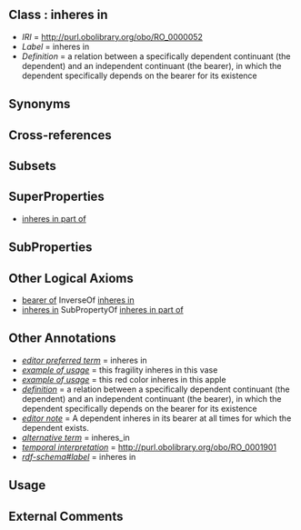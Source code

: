 
## Class : inheres in

 * *IRI* = http://purl.obolibrary.org/obo/RO_0000052
 * *Label* = inheres in
 * *Definition* = a relation between a specifically dependent continuant (the dependent) and an independent continuant (the bearer), in which the dependent specifically depends on the bearer for its existence

## Synonyms


## Cross-references


## Subsets


## SuperProperties

 * [inheres in part of](../../RO/14/RO_0002314.md)

## SubProperties


## Other Logical Axioms

 * [bearer of](../../RO/53/RO_0000053.md) InverseOf [inheres in](../../RO/52/RO_0000052.md)
 * [inheres in](../../RO/52/RO_0000052.md) SubPropertyOf [inheres in part of](../../RO/14/RO_0002314.md)

## Other Annotations

 * *[editor preferred term](../../IAO/11/IAO_0000111.md)* = inheres in
 * *[example of usage](../../IAO/12/IAO_0000112.md)* = this fragility inheres in this vase
 * *[example of usage](../../IAO/12/IAO_0000112.md)* = this red color inheres in this apple
 * *[definition](../../IAO/15/IAO_0000115.md)* = a relation between a specifically dependent continuant (the dependent) and an independent continuant (the bearer), in which the dependent specifically depends on the bearer for its existence
 * *[editor note](../../IAO/16/IAO_0000116.md)* = A dependent inheres in its bearer at all times for which the dependent exists.
 * *[alternative term](../../IAO/18/IAO_0000118.md)* = inheres_in
 * *[temporal interpretation](../../RO/00/RO_0001900.md)* = http://purl.obolibrary.org/obo/RO_0001901
 * *[rdf-schema#label](../../el/rdf-schema#label.md)* = inheres in

## Usage


## External Comments

